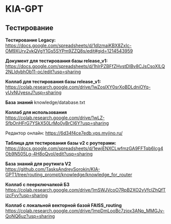# KIA-GPT

## Тестирование
**Тестирование Legacy:** 
https://docs.google.com/spreadsheets/d/1dlzmaiKBX8ZxIc-OM9XUrv2vkQVgY1Gs5SYPm9ZZQ8s/edit#gid=1214543959

**Документ для тестирования базы release_v1:** 
https://docs.google.com/spreadsheets/d/1hIrPZBFfZHvstDIBv8CJsCsoXlLQ2NLldybhOb11-oc/edit?usp=sharing

**Коллаб для тестирования базы release_v1:** 
https://colab.research.google.com/drive/1wZoslXY0srXoBDLdniOYq-yUvNUyesxJ?usp=sharing

**База знаний** 
knowledge/database.txt

**Коллаб для использования** 
https://colab.research.google.com/drive/1wLZ-SfbOnHFrG7YSkX50LrMo0yBrCI6Y?usp=sharing


Редактор онлайн: https://6d34f4ce7edb.vps.myjino.ru/



**Таблица для тестирования базы v2 с роутерами:**
https://docs.google.com/spreadsheets/d/1ewjENXCLwfmzGA9FFTqb6lcg4Ob9N505Lg-4H8oQvoI/edit?usp=sharing

**База знаний для роутинга V2**	
https://github.com/TasksAndreySorokin/KIA-GPT1/tree/routing_prompt/knowledge/knowledge_for_router

**Коллаб с пеерключалкой БЗ**	
https://colab.research.google.com/drive/1mSWJVcoO7RpB2XO2yVfclZhQfTizcFvv?usp=sharing

**Коллаб с локальной векторной базой FAISS_routing**	
https://colab.research.google.com/drive/1mpDmLooBc7zjox3ANp_MMGJv-QoNQ6uz?usp=sharing
